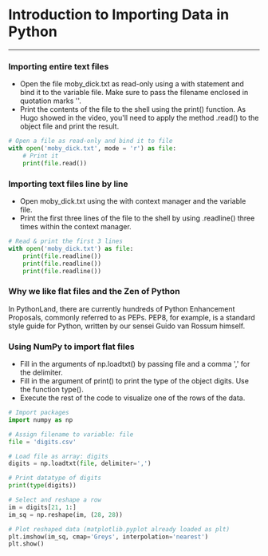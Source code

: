 # Introduction to Importing Data in Python
---
### Importing entire text files
* Open the file moby_dick.txt as read-only using a with statement and bind it to the variable file. Make sure to pass the filename enclosed in quotation marks ''.
* Print the contents of the file to the shell using the print() function. As Hugo showed in the video, you'll need to apply the method .read() to the object file and print the result.
```python
# Open a file as read-only and bind it to file
with open('moby_dick.txt', mode = 'r') as file:
  	# Print it
    print(file.read())
```
### Importing text files line by line
* Open moby_dick.txt using the with context manager and the variable file.
* Print the first three lines of the file to the shell by using .readline() three times within the context manager.
```python
# Read & print the first 3 lines
with open('moby_dick.txt') as file:
    print(file.readline())
    print(file.readline())
    print(file.readline())
```
### Why we like flat files and the Zen of Python
In PythonLand, there are currently hundreds of Python Enhancement Proposals, commonly referred to as PEPs. PEP8, for example, is a standard style guide for Python, written by our sensei Guido van Rossum himself. 
### Using NumPy to import flat files
* Fill in the arguments of np.loadtxt() by passing file and a comma ',' for the delimiter.
* Fill in the argument of print() to print the type of the object digits. Use the function type().
* Execute the rest of the code to visualize one of the rows of the data.
```python
# Import packages
import numpy as np

# Assign filename to variable: file
file = 'digits.csv'

# Load file as array: digits
digits = np.loadtxt(file, delimiter=',')

# Print datatype of digits
print(type(digits))

# Select and reshape a row
im = digits[21, 1:]
im_sq = np.reshape(im, (28, 28))

# Plot reshaped data (matplotlib.pyplot already loaded as plt)
plt.imshow(im_sq, cmap='Greys', interpolation='nearest')
plt.show()
```
